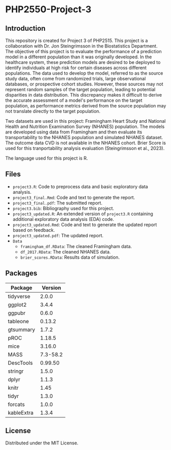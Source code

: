 # PHP2550-Project-3
## Introduction
This repository is created for Project 3 of PHP2515. This project is a collaboration with Dr. Jon Steingrimsson in the Biostatistics Department. The objective of this project is to evaluate the performance of a prediction model in a different population than it was originally developed. In the healthcare system, these prediction models are desired to be deployed to identify individuals at high risk for certain diseases across different populations. The data used to develop the model, referred to as the source study data, often come from randomized trials, large observational databases, or prospective cohort studies. However, these sources may not represent random samples of the target population, leading to potential disparities in data distribution. This discrepancy makes it difficult to derive the accurate assessment of a model's performance on the target population, as performance metrics derived from the source population may not translate directly to the target population.

Two datasets are used in this project: Framingham Heart Study and National Health and Nutrition Examination Survey (NHANES) population. The models are developed using data from Framingham and then evaluate its transportability to the NHANES population and simulated NHANES dataset. The outcome data CVD is not available in the NHANES cohort. Brier Score is used for this tranportability analysis evaluation (Steingrimsson et al., 2023).

The language used for this project is R.

## Files
- `project3.R`: Code to preprocess data and basic exploratory data analysis.
- `project3_final.Rmd`: Code and text to generate the report.
- `project3_final.pdf`: The submitted report.
- `project3.bib`: Bibliography used for this project.
- `project3_updated.R`: An extended version of `project3.R` containing additional exploratory data analysis (EDA) code.
- `project3_updated.Rmd`: Code and text to generate the updated report based on feedback.
- `project3_updated.pdf`: The updated report.
- `Data`
  - `framingham_df.RData`: The cleaned Framingham data.
  - `df_2017.RData`: The cleaned NHANES data.
  - `brier_scores.RData`: Results data of simulation.

## Packages
| Package    | Version  |
|------------|----------|
| tidyverse  | 2.0.0    |
| ggplot2    | 3.4.4    |
| ggpubr     | 0.6.0    |
| tableone   | 0.13.2   |
| gtsummary  | 1.7.2    |
| pROC       | 1.18.5   |
| mice       | 3.16.0   |
| MASS       | 7.3-58.2 |
| DescTools  | 0.99.50  |
| stringr    | 1.5.0    |
| dplyr      | 1.1.3    |
| knitr      | 1.45     |
| tidyr      | 1.3.0    |
| forcats    | 1.0.0    |
| kableExtra | 1.3.4    |

## License
Distributed under the MIT License. 
